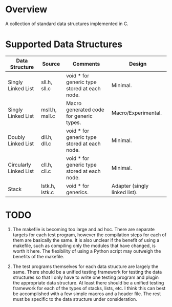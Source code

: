 # Overview

A collection of standard data structures implemented in C.

# Supported Data Structures

Data Structure | Source | Comments | Design
---------------|--------|----------|---------
Singly Linked List | sll.h, sll.c  | void * for generic type stored at each node. | Minimal.
Singly Linked List | msll.h, msll.c | Macro generated code for generic types.     | Macro/Experimental.
Doubly Linked List | dll.h, dll.c  | void * for generic type stored at each node. | Minimal.
Circularly Linked List | cll.h, cll.c | void * for generic type stored at each node. | Minimal.
Stack | lstk.h, lstk.c | void * for generics. | Adapter (singly linked list).


# TODO

1. The makefile is becoming too large and ad hoc. There are separate targets
for each test program, however the compilation steps for each of them
are basically the same. It is also unclear if the benefit of using a makefile,
such as compiling only the modules that have changed, is worth it here.
The flexibility of using a Python script may outweigh the benefits of the makefile.

2. The test programs themselves for each data structure are largely the
same. There should be a unified testing framework for testing the data
structures so that I only have to write one testing program and plugin
the appropriate data structure. At least there should be a unified testing
framework for each of the types of stacks, lists, etc. I think this can best
be accomplished with a few simple macros and a header file. The rest must be
specific to the data structure under consideration. 
